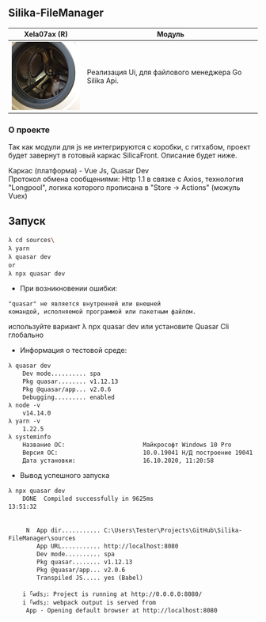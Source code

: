  ## Silika-FileManager
Xela07ax (R)  | Модуль
------------- | -------------
<img src="artworks-arq96i.jpg" width="150"/>   | Реализация Ui, для файлового менеджера  Go Silika Api. 

 ### О проекте

 Так как модули для js не интегрируются с коробки, с гитхабом, проект будет завернут в готовый каркас SilicaFront.
 Описание будет ниже.
 
 Каркас (платформа) - Vue Js, Quasar Dev  
Протокол обмена сообщениями: Http 1.1 в связке с Axios, технология "Longpool", логика которого прописана в "Store -> Actions" (можуль Vuex)

## Запуск
```sh
λ cd sources\
λ yarn
λ quasar dev
or
λ npx quasar dev
```
* При возникновении ошибки:  
```
"quasar" не является внутренней или внешней
командой, исполняемой программой или пакетным файлом.
```
используйте вариант λ npx quasar dev или установите Quasar Cli глобально  

* Информация о тестовой среде:
```
λ quasar dev
    Dev mode.......... spa
    Pkg quasar........ v1.12.13
    Pkg @quasar/app... v2.0.6
    Debugging......... enabled
λ node -v
    v14.14.0
λ yarn -v
    1.22.5
λ systeminfo
    Название ОС:                      Майкрософт Windows 10 Pro
    Версия ОС:                        10.0.19041 Н/Д построение 19041
    Дата установки:                   16.10.2020, 11:20:58
```

* Вывод успешного запуска
```
λ npx quasar dev
    DONE  Compiled successfully in 9625ms                                                                                           13:51:32
    
    
     N  App dir........... C:\Users\Tester\Projects\GitHub\Silika-FileManager\sources
        App URL........... http://localhost:8080
        Dev mode.......... spa
        Pkg quasar........ v1.12.13
        Pkg @quasar/app... v2.0.6
        Transpiled JS..... yes (Babel)
    
    i ｢wds｣: Project is running at http://0.0.0.0:8080/
    i ｢wds｣: webpack output is served from
     App · Opening default browser at http://localhost:8080
```


